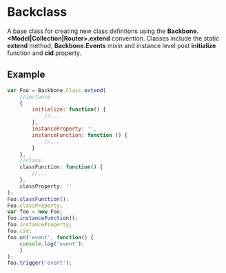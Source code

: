 # Backclass

A base class for creating new class defintions using the **Backbone.&lt;Model|Collection|Router&gt;.extend** convention. 
Classes include the static **extend** method, **Backbone.Events** mixin and instance level post **initialize** function 
and **cid** property.

## Example
```js
var Foo = Backbone.Class.extend(
    //instance
    {
        initialize: function() {
            //...
        },
        instanceProperty: '',
        instanceFunction: function () {
            //...
        }
    },
    //class
    classFunction: function() {
        //...
    },
    classProperty: ''
);
Foo.classFunction();
Foo.classProperty;
var foo = new Foo;
foo.instanceFunction();
foo.instanceProperty;
foo.cid;
foo.on('event', function() {
    console.log('event');
    }
);
foo.trigger('event');
```
